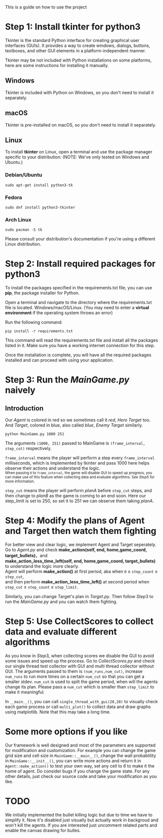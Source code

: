 This is a guide on how to use the project
# Step 1: Install tkinter for python3
Tkinter is the standard Python interface for creating graphical user interfaces (GUIs). It provides a way to create windows, dialogs, buttons, textboxes, and other GUI elements in a platform-independent manner. 

Tkinter may be not included with Python installations on some platforms, here are some instructions for
installing it manually.

## Windows

Tkinter is included with Python on Windows, so you don't need to install it separately.

## macOS

Tkinter is pre-installed on macOS, so you don't need to install it separately.

## Linux

To install **tkinter** on Linux, open a terminal and use the package manager specific to your distribution:
(NOTE: We've only tested on Windows and Ubuntu.)
### Debian/Ubuntu
```shell
sudo apt-get install python3-tk
```
### Fedora
```shell
sudo dnf install python3-tkinter
```
### Arch Linux
```shell
sudo pacman -S tk
```
Please consult your distribution's documentation if you're using a different Linux distribution.

# Step 2: Install required packages for python3

To install the packages specified in the requirements.txt file, you can use **pip**, the package installer for Python.

Open a terminal and navigate to the directory where the requirements.txt file is located.
Windows/macOS/Linux.
(You may need to enter a **virtual environment** if the operating system throws an error)

Run the following command:
```shell
pip install -r requirements.txt
```
This command will read the requirements.txt file and install all the packages listed in it. Make sure you have a working internet connection for this step.

Once the installation is complete, you will have all the required packages installed and can proceed with using your application.

# Step 3: Run the *MainGame.py* naively

## Introduction
Our *Agent* is colored in red so we sometimes call it *red*, *Hero Target* too.  
And *Target*, colored in blue, also called *blue*, *Enemy Target* similarly. 
```shell
python MainGame.py 1000 251
```
The arguments `(1000, 251)` passed to MainGame is `(frame_interval, step_cut)` respectively.

`frame_interval` means the  player will perform a step every `frame_interval` milliseconds, which is implemented by tkinter and pass 1000 here helps observe their actions and understand the logic.  
<sub>
When passing `0` to `frame_interval`, the game will disable GUI to speed up progress, you can make use of this feature when collecting data and evaluate algorithms. See $Step5$ for more information.</sub>

`step_cut` means the  player will perform $planA$ before `step_cut` steps, and then change to $planB$ as the game is coming to an end soon.
Here our step_limit is set to 250, so set it to 251 we can observe them taking $planA$.

# Step 4: Modify the plans of Agent and Target then watch them fighting
For better view and clear logic, we implement Agent and Target seperately.  
Go to *Agent.py* and check **make_action(self, end, home,game_coord, target_bullets)**，and   
**make_action_less_time_left(self, end, home,game_coord, target_bullets)** to understand the logic more clearly.  
Agent will perform **make_action()** at first period, aka when `0` ≤ `step_count` ≤ `step_cut`,  
and then perform **make_action_less_time_left()** at second period when `step_cut` ≤ `step_count` ≤ `step_limit`.

Similarly, you can change Target's plan in *Target.py*.
Then follow $Step3$ to run the *MainGame.py* and you can watch them fighting.
# Step 5: Use CollectScores to collect data and evaluate different algorithms
As you know in $Step3$, when collecting scores we disable the GUI to avoid some issues and speed up the process.
Go to *CollectScores.py* and check our single thread test collector with GUI and multi thread collector without GUI. 
The arguments passed to them is `(num_runs,num_cut)`, increase `num_runs` to run more times on a certain `num_cut` so that you can get a smaller stdev. `num_cut` is used to spilt the game period, when will the agents change its plan. Please pass a `num_cut` which is smaller than `step_limit` to make it meaningful.

In `__main__()`, you can call `single_thread_with_gui(20,20)` to visually check each game process or call `multi_plot()` to collect data and draw graphs using matplotlib. Note that this may take a long time.
# Some more options if you like
Our framework is well designed and most of the parameters are supported for modification and customization.
For example you can change the game grid size and cell size in `MainGame::__main__()`, change the wall probablility in `MainGame::__init__()`, you can write more actions and return it in `Agent::make_action()` to test your own way, set any cell to *6* to make it the home of agent. Do consider bugs if you change the game state. For any other details, just check our source code and take your modification as you like.

# TODO
We initially implemented the bullet killing logic but due to time we have to simplify it. Now it's disabled just visually but actually work in backgroud and won't kill the agents. If you are interested just uncomment related parts and enable the canvas drawing for bulles.